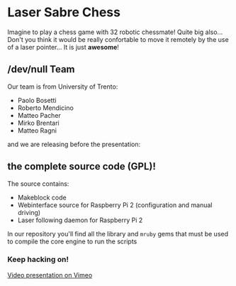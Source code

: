 # Laser Sabre Chess

Imagine to play a chess game with 32 robotic chessmate! Quite big also... Don't you think it would be really confortable to move it remotely by the use of a laser pointer... It is just **awesome**!

## /dev/null Team

Our team is from University of Trento:

 * Paolo Bosetti
 * Roberto Mendicino
 * Matteo Pacher
 * Mirko Brentari
 * Matteo Ragni

and we are releasing before the presentation:

## the complete source code (GPL)!

The source contains:

 * Makeblock code
 * Webinterface source for Raspberry Pi 2 (configuration and manual driving)
 * Laser following daemon for Raspberry Pi 2

In our repository you'll find all the library and `mruby` gems that must be used to compile the core engine to run the scripts

### Keep hacking on!

[Video presentation on Vimeo](https://vimeo.com/131325709)
